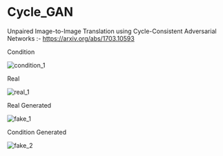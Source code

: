 # Cycle_GAN
Unpaired Image-to-Image Translation using Cycle-Consistent Adversarial Networks :- https://arxiv.org/abs/1703.10593

Condition 

![condition_1](https://user-images.githubusercontent.com/76057253/112000106-a9a27c80-8b43-11eb-8d19-7ef77d929dad.png)

Real 

![real_1](https://user-images.githubusercontent.com/76057253/112000119-ae673080-8b43-11eb-889e-2d3c99522b16.png)

Real Generated

![fake_1](https://user-images.githubusercontent.com/76057253/112000112-ab6c4000-8b43-11eb-9789-dc550429b4bb.png)

Condition Generated

![fake_2](https://user-images.githubusercontent.com/76057253/112000115-ad360380-8b43-11eb-94d5-3105156a0334.png)

